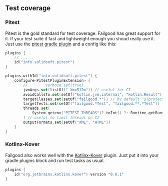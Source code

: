 ## Test coverage

### Pitest

Pitest is the gold standard for test coverage. Failgood has great support for it. If your test suite
it fast and lightweight enough you shoud really use it.
Just use the [pitest gradle plugin](https://gradle-pitest-plugin.solidsoft.info) and a config like this:

```kotlin
plugins {
    // ...
    id("info.solidsoft.pitest")
}

plugins.withId("info.solidsoft.pitest") {
    configure<PitestPluginExtension> {
        //        verbose.set(true)
        jvmArgs.set(listOf("-Xmx512m")) // useful for CI
        avoidCallsTo.set(setOf("kotlin.jvm.internal", "kotlin.Result")) // filter out kotlin internal classes
        targetClasses.set(setOf("failgood.*")) // by default "${project.group}.*"
        targetTests.set(setOf("failgood.*Test", "failgood.**.*Test"))
        threads.set(
            System.getenv("PITEST_THREADS")?.toInt() ?: Runtime.getRuntime().availableProcessors()
        ) // useful to limit threads on CI
        outputFormats.set(setOf("XML", "HTML"))
    }
}

```

### Kotlinx-Kover

Failgood also works well with the [Kotlinx-Kover](https://github.com/Kotlin/kotlinx-kover) plugin.
Just put it into your gradle plugins block and run test tasks as usual.
```kotlin
plugins {
    id("org.jetbrains.kotlinx.kover") version "0.6.1"
}
```
